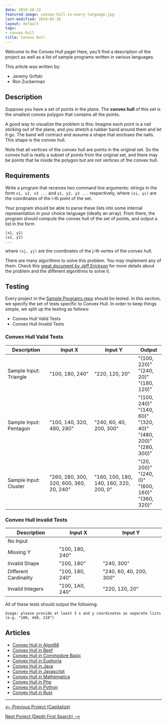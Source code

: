 ```yaml
---
date: 2019-10-22
featured-image: convex-hull-in-every-language.jpg
last-modified: 2024-02-18
layout: default
tags:
- convex-hull
title: Convex Hull
---
```


Welcome to the Convex Hull page! Here, you'll find a description of the project as well as a list of sample programs written in various languages.

This article was written by:

- Jeremy Grifski
- Ron Zuckerman

## Description

Suppose you have a set of points in the plane. The **convex hull** of this set is the smallest
convex polygon that contains all the points.

A good way to visualize the problem is this: Imagine each point is a nail sticking out of the plane,
and you stretch a rubber band around them and let it go. The band will contract and assume a shape
that encloses the nails. This shape is the convex hull.

Note that all vertices of the convex hull are points in the original set. So the convex hull is really
a subset of points from the original set, and there may be points that lie inside the polygon but are
not vertices of the convex hull.


## Requirements

Write a program that receives two command line arguments: strings in the form `x1, x2, x3 ...` and
`y1, y2, y3 ...` respectively, where `(xi, yi)` are the coordinates of the i-th point of the set.

Your program should be able to parse these lists into some internal representation in your choice
language (ideally an array). From there, the program should compute the convex hull of the set of points,
and output a list in the form

    (x1, y1)
    (x2, y2)
    ...

where `(xj, yj)` are the coordinates of the j-th vertex of the convex hull.

There are many algorithms to solve this problem. You may implement any of them.
Check this [great document by Jeff Erickson][2] for more details about the
problem and the different algorithms to solve it.

[2]: https://jeffe.cs.illinois.edu/pubs/pdf/convex.pdf


## Testing

Every project in the [Sample Programs repo](https://github.com/TheRenegadeCoder/sample-programs) should be tested.
In this section, we specify the set of tests specific to Convex Hull.
In order to keep things simple, we split up the testing as follows:

- Convex Hull Valid Tests
- Convex Hull Invalid Tests

### Convex Hull Valid Tests

| Description | Input X | Input Y | Output |
| ----------- | ------- | ------- | ------ |
| Sample Input: Triangle | "100, 180, 240" | "220, 120, 20" | "(100, 220)"<br>"(240, 20)"<br>"(180, 120)" |
| Sample Input: Pentagon | "100, 140, 320, 480, 280" | "240, 60, 40, 200, 300" | "(100, 240)"<br>"(140, 60)"<br>"(320, 40)"<br>"(480, 200)"<br>"(280, 300)" |
| Sample Input: Cluster | "260, 280, 300, 320, 600, 360, 20, 240" | "160, 100, 180, 140, 160, 320, 200, 0" | "(20, 200)"<br>"(240, 0)"<br>"(600, 160)"<br>"(360, 320)" |

### Convex Hull Invalid Tests

| Description | Input X | Input Y |
| ----------- | ------- | ------- |
| No Input |  |  |
| Missing Y | "100, 180, 240" |  |
| Invalid Shape | "100, 180" | "240, 300" |
| Different Cardinality | "100, 180, 240" | "240, 60, 40, 200, 300" |
| Invalid Integers | "100, 1A0, 240" | "220, 120, 20" |

All of these tests should output the following:

```
Usage: please provide at least 3 x and y coordinates as separate lists (e.g. "100, 440, 210")
```


## Articles

- [Convex Hull in Algol68](https://sampleprograms.io/projects/convex-hull/algol68)
- [Convex Hull in Beef](https://sampleprograms.io/projects/convex-hull/beef)
- [Convex Hull in Commodore Basic](https://sampleprograms.io/projects/convex-hull/commodore-basic)
- [Convex Hull in Euphoria](https://sampleprograms.io/projects/convex-hull/euphoria)
- [Convex Hull in Java](https://sampleprograms.io/projects/convex-hull/java)
- [Convex Hull in Javascript](https://sampleprograms.io/projects/convex-hull/javascript)
- [Convex Hull in Mathematica](https://sampleprograms.io/projects/convex-hull/mathematica)
- [Convex Hull in Php](https://sampleprograms.io/projects/convex-hull/php)
- [Convex Hull in Python](https://sampleprograms.io/projects/convex-hull/python)
- [Convex Hull in Rust](https://sampleprograms.io/projects/convex-hull/rust)

***

<nav class="project-nav">

<div id="prev" markdown="1">

[<-- Previous Project (Capitalize)](https://sampleprograms.io/projects/capitalize)

</div>

<div id="next" markdown="1">

[Next Project (Depth First Search) -->](https://sampleprograms.io/projects/depth-first-search)

</div>

</nav>